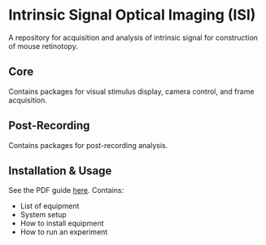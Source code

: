 # Intrinsic Signal Optical Imaging (ISI)
A repository for acquisition and analysis of intrinsic signal for construction of mouse retinotopy.


## Core
Contains packages for visual stimulus display, camera control, and frame acquisition.

## Post-Recording
Contains packages for post-recording analysis.

## Installation & Usage
See the PDF guide [here](InstallationGuide.pdf).
Contains:
  * List of equipment
  * System setup
  * How to install equipment
  * How to run an experiment
